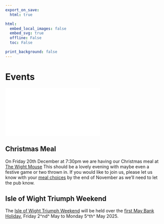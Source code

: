 ```yaml
---
export_on_save:
  html: true

html:
  embed_local_images: false
  embed_svg: true
  offline: False
  toc: False

print_background: false
---
```


# Events

![menubar](/dev/menubar.md)

## Christmas Meal

On Friday 20th December at 7:30pm we are having our Christmas meal at [The Wight Mouse](https://www.wightmouse.co.uk/)
This should be a lovely evening with maybe even a festive game or two thrown in.
If you would like to join us, please let us know with your [meal choices](assets/xmas24meal.jpg) by the end of November as we’ll need to let the pub know.

## Isle of Wight Triumph Weekend

The [Isle of Wight Triumph Weekend](/weekend.html) will be held over the [first May Bank Holiday](/iow.ics), Friday 2^nd^ May to Monday 5^th^ May 2025.
